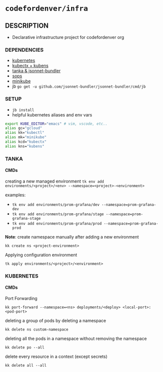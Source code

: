 # `codefordenver/infra`

## DESCRIPTION
- Declarative infrastructure project for codefordenver org 

### DEPENDENCIES
- [kubernetes](https://kubernetes.io/docs/tasks/tools/install-kubectl/)
- [kubectx + kubens](https://github.com/ahmetb/kubectx)
- [tanka & jsonnet-bundler](https://tanka.dev/install)
- [sops](https://github.com/mozilla/sops)
- [minikube](https://kubernetes.io/docs/tasks/tools/install-minikube/)
- jb `go get -u github.com/jsonnet-bundler/jsonnet-bundler/cmd/jb`

### SETUP
- `jb install`
- helpful kubernetes aliases and env vars
```bash
export KUBE_EDITOR="emacs" # vim, vscode, etc..
alias gc="gcloud"
alias kk="kubectl"
alias mk="minikube"
alias kcd="kubectx"
alias kns="kubens"
```

### TANKA

#### CMDs
creating a new managed environment 
`tk env add environments/<project>/<env> --namespace=<project>-<environment>`

examples:
- `tk env add environments/prom-grafana/dev --namespace=prom-grafana-dev`
- `tk env add environments/prom-grafana/stage --namespace=prom-grafana-stage`
- `tk env add environments/prom-grafana/prod --namespace=prom-grafana-prod`

**Note**: create namespace manually after adding a new environment

`kk create ns <project-environment>`

Applying configuration environment

`tk apply environments/<project>/<environment>`

### KUBERNETES 

#### CMDs

Port Forwarding

`kk port-forward --namespace=<ns> deployments/<deploy> <local-port>:<pod-port>`

deleting a group of pods by deleting a namespace

`kk delete ns custom-namespace`

deleting all the pods in a namespace without removing the namespace

`kk delete po --all` 

delete every resource in a context (except secrets)

`kk delete all --all`
